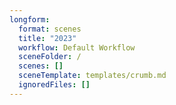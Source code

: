```yaml
---
longform:
  format: scenes
  title: "2023"
  workflow: Default Workflow
  sceneFolder: /
  scenes: []
  sceneTemplate: templates/crumb.md
  ignoredFiles: []
---
```

